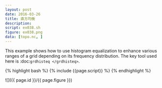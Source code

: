 ```yaml
---
layout: post
date: 2016-03-26
title: 直方均衡
description:
script: ex038.sh
figure: ex038.png
data: [topo.nc, ]
---
```


This example shows how to use histogram equalization to enhance various
ranges of a grid depending on its frequency distribution. The key tool
used here is :doc:`grdhisteq </grdhisteq>`.

{% highlight bash %}
{% include {{page.script}} %}
{% endhighlight %}

![]({{ page.id }}/{{ page.figure }})
